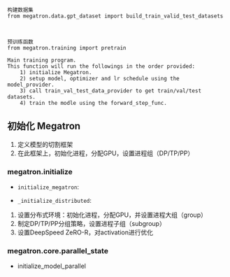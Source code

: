 



```
构建数据集
from megatron.data.gpt_dataset import build_train_valid_test_datasets



预训练函数
from megatron.training import pretrain

Main training program.
This function will run the followings in the order provided:
    1) initialize Megatron.
    2) setup model, optimizer and lr schedule using the model_provider.
    3) call train_val_test_data_provider to get train/val/test datasets.
    4) train the modle using the forward_step_func.

```



## 初始化 Megatron

1. 定义模型的切割框架
2. 在此框架上，初始化进程，分配GPU，设置进程组（DP/TP/PP）






### megatron.initialize

- `initialize_megatron`:


- `_initialize_distributed`: 
1. 设置分布式环境：初始化进程，分配GPU，并设置进程大组（group）
2. 制定DP/TP/PP分组策略，设置进程子组（subgroup）
3. 设置DeepSpeed ZeRO-R，对activation进行优化





### megatron.core.parallel_state


- initialize_model_parallel


